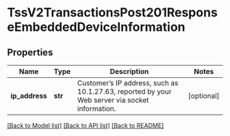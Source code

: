 # TssV2TransactionsPost201ResponseEmbeddedDeviceInformation

## Properties
Name | Type | Description | Notes
------------ | ------------- | ------------- | -------------
**ip_address** | **str** | Customer’s IP address, such as 10.1.27.63, reported by your Web server via socket information.  | [optional] 

[[Back to Model list]](../README.md#documentation-for-models) [[Back to API list]](../README.md#documentation-for-api-endpoints) [[Back to README]](../README.md)


